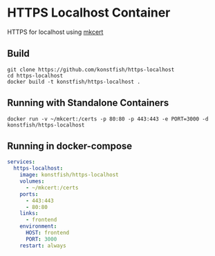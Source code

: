 # HTTPS Localhost Container

HTTPS for localhost using [mkcert](https://github.com/FiloSottile/mkcert)

## Build
```
git clone https://github.com/konstfish/https-localhost
cd https-localhost
docker build -t konstfish/https-localhost .
```

## Running with Standalone Containers

`docker run -v ~/mkcert:/certs -p 80:80 -p 443:443 -e PORT=3000 -d konstfish/https-localhost`

## Running in docker-compose
```yaml
services:
  https-localhost:
    image: konstfish/https-localhost
    volumes:
      - ~/mkcert:/certs
    ports:
      - 443:443
      - 80:80
    links:
      - frontend
    environment:
      HOST: frontend
      PORT: 3000
    restart: always
```